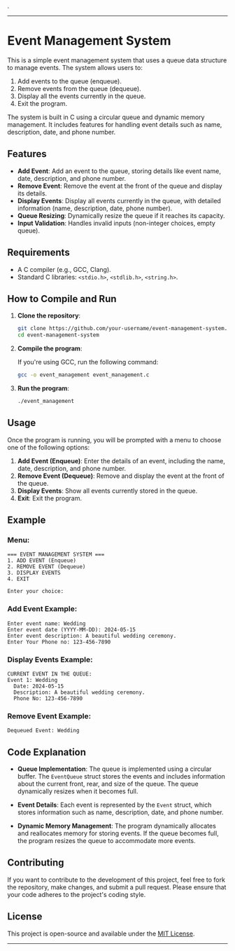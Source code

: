 .

---

# Event Management System

This is a simple event management system that uses a queue data structure to manage events. The system allows users to:
1. Add events to the queue (enqueue).
2. Remove events from the queue (dequeue).
3. Display all the events currently in the queue.
4. Exit the program.

The system is built in C using a circular queue and dynamic memory management. It includes features for handling event details such as name, description, date, and phone number.

## Features

- **Add Event**: Add an event to the queue, storing details like event name, date, description, and phone number.
- **Remove Event**: Remove the event at the front of the queue and display its details.
- **Display Events**: Display all events currently in the queue, with detailed information (name, description, date, phone number).
- **Queue Resizing**: Dynamically resize the queue if it reaches its capacity.
- **Input Validation**: Handles invalid inputs (non-integer choices, empty queue).

## Requirements

- A C compiler (e.g., GCC, Clang).
- Standard C libraries: `<stdio.h>`, `<stdlib.h>`, `<string.h>`.

## How to Compile and Run

1. **Clone the repository**:

   ```bash
   git clone https://github.com/your-username/event-management-system.git
   cd event-management-system
   ```

2. **Compile the program**:

   If you're using GCC, run the following command:

   ```bash
   gcc -o event_management event_management.c
   ```

3. **Run the program**:

   ```bash
   ./event_management
   ```

## Usage

Once the program is running, you will be prompted with a menu to choose one of the following options:

1. **Add Event (Enqueue)**: Enter the details of an event, including the name, date, description, and phone number.
2. **Remove Event (Dequeue)**: Remove and display the event at the front of the queue.
3. **Display Events**: Show all events currently stored in the queue.
4. **Exit**: Exit the program.

## Example

### Menu:
```
=== EVENT MANAGEMENT SYSTEM ===
1. ADD EVENT (Enqueue)
2. REMOVE EVENT (Dequeue)
3. DISPLAY EVENTS
4. EXIT

Enter your choice:
```

### Add Event Example:
```
Enter event name: Wedding
Enter event date (YYYY-MM-DD): 2024-05-15
Enter event description: A beautiful wedding ceremony.
Enter Your Phone no: 123-456-7890
```

### Display Events Example:
```
CURRENT EVENT IN THE QUEUE:
Event 1: Wedding
  Date: 2024-05-15
  Description: A beautiful wedding ceremony.
  Phone No: 123-456-7890
```

### Remove Event Example:
```
Dequeued Event: Wedding
```

## Code Explanation

- **Queue Implementation**: The queue is implemented using a circular buffer. The `EventQueue` struct stores the events and includes information about the current front, rear, and size of the queue. The queue dynamically resizes when it becomes full.
  
- **Event Details**: Each event is represented by the `Event` struct, which stores information such as name, description, date, and phone number.

- **Dynamic Memory Management**: The program dynamically allocates and reallocates memory for storing events. If the queue becomes full, the program resizes the queue to accommodate more events.

## Contributing

If you want to contribute to the development of this project, feel free to fork the repository, make changes, and submit a pull request. Please ensure that your code adheres to the project's coding style.

## License

This project is open-source and available under the [MIT License](LICENSE).

---

